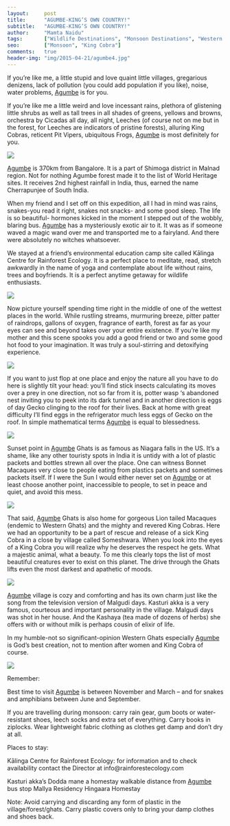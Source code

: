 ```yaml
---
layout:     post
title:      "AGUMBE-KING’S OWN COUNTRY!"
subtitle:   "AGUMBE-KING’S OWN COUNTRY!"
author:     "Mamta Naidu"
tags:       ["Wildlife Destinations", "Monsoon Destinations", "Western Ghats", "Reptiles", "King Cobra", "Agumbe"]
seo:		["Monsoon", "King Cobra"]
comments:   true
header-img: "img/2015-04-21/agumbe4.jpg"
---
```


<p>
If you’re like me, a little stupid and love quaint little villages, gregarious denizens, lack of pollution (you could add population if you like), noise, water problems,  <a href="http://www.wilderhood.com/destination/Agumbe">Agumbe</a> is for you.
</p>

<p>
If you’re like me a little weird and love incessant rains, plethora of glistening little shrubs as well as tall trees in all shades of greens, yellows and browns, orchestra by Cicadas all day, all night, Leeches (of course not on me but in the forest, for Leeches are indicators of pristine forests), alluring King Cobras, reticent Pit Vipers, ubiquitous Frogs, <a href="http://www.wilderhood.com/destination/Agumbe">Agumbe</a> is most definitely for you.
</p>

<img src="{{ site.baseurl }}/img/2015-04-21/agumbe1.jpg">

<p>
<a href="http://www.wilderhood.com/destination/Agumbe">Agumbe</a> is 370km from Bangalore. It is a part of Shimoga district in Malnad region. Not for nothing Agumbe forest made it to the list of World Heritage sites. It receives 2nd highest rainfall in India, thus, earned the name Cherrapunjee of South India.
</p>

<p>
When my friend and I set off on this expedition, all I had in mind was rains, snakes-you read it right, snakes not snacks- and some good sleep. The life is so beautiful- hormones kicked in the moment I stepped out of the wobbly, blaring bus. <a href="http://www.wilderhood.com/destination/Agumbe">Agumbe</a> has a mysteriously exotic air to it. It was as if someone waved a magic wand over me and transported me to a fairyland. And there were absolutely no witches whatsoever.
</p>

<p>
We stayed at a friend’s environmental education camp site called Kālinga Centre for Rainforest Ecology. It is a perfect place to meditate, read, stretch awkwardly in the name of yoga and contemplate about life without rains, trees and boyfriends. It is a perfect anytime getaway for wildlife enthusiasts.
</p>

<img src="{{ site.baseurl }}/img/2015-04-21/agumbe2.jpg">

<p>
Now picture yourself spending time right in the middle of one of the wettest places in the world. While rustling streams, murmuring breeze, pitter patter of raindrops, gallons of oxygen, fragrance of earth, forest as far as your eyes can see and beyond takes over your entire existence. If you’re like my mother and this scene spooks you add a good friend or two and some good hot food to your imagination. It was truly a soul-stirring and detoxifying experience.
</p>

<img src="{{ site.baseurl }}/img/2015-04-21/agumbe3.jpg">

<p>
If you want to just flop at one place and enjoy the nature all you have to do here is slightly tilt your head: you’ll find stick insects calculating its moves over a prey in one direction, not so far from it is, potter wasp ‘s abandoned nest inviting you to peek into its dark tunnel and in another direction is eggs of day Gecko clinging to the roof for their lives. Back at home with great difficulty I’ll find eggs in the refrigerator much less eggs of Gecko on the roof. In simple mathematical terms <a href="http://www.wilderhood.com/destination/Agumbe">Agumbe</a> is equal to blessedness.
</p>


<img src="{{ site.baseurl }}/img/2015-04-21/agumbe4.jpg">

<p>
Sunset point in <a href="http://www.wilderhood.com/destination/Agumbe">Agumbe</a> Ghats is as famous as Niagara falls in the US. It’s a shame, like any other touristy spots in India it is untidy with a lot of plastic packets and bottles strewn all over the place. One can witness Bonnet Macaques very close to people eating from plastics packets and sometimes packets itself. If I were the Sun I would either never set on <a href="http://www.wilderhood.com/destination/Agumbe">Agumbe</a> or at least choose another point, inaccessible to people, to set in peace and quiet, and avoid this mess.
</p>

<img src="{{ site.baseurl }}/img/2015-04-21/agumbe5.jpg">

<p>
That said, <a href="http://www.wilderhood.com/destination/Agumbe">Agumbe</a> Ghats is also home for gorgeous Lion tailed Macaques (endemic to Western Ghats) and the mighty and revered King Cobras. Here we had an opportunity to be a part of rescue and release of a sick King Cobra in a close by village called Someshwara. When you look into the eyes of a King Cobra you will realize why he deserves the respect he gets. What a majestic animal, what a beauty. To me this clearly tops the list of most beautiful creatures ever to exist on this planet. The drive through the Ghats lifts even the most darkest and apathetic of moods.
</p>

<img src="{{ site.baseurl }}/img/2015-04-21/agumbe6.jpg">

<p>
<a href="http://www.wilderhood.com/destination/Agumbe">Agumbe</a> village is cozy and comforting and has its own charm just like the song from the television version of Malgudi days. Kasturi akka is a very famous, courteous and important personality in the village. Malgudi days was shot in her house. And the Kashaya (tea made of dozens of herbs) she offers with or without milk is perhaps cousin of elixir of life.
</p>

<p>
In my humble-not so significant-opinion Western Ghats especially <a href="http://www.wilderhood.com/destination/Agumbe">Agumbe</a> is God’s best creation, not to mention after women and King Cobra of course.
</p>

<img src="{{ site.baseurl }}/img/2015-04-21/agumbe7.jpg">

<p>
Remember:
</p>

<p>
Best time to visit <a href="http://www.wilderhood.com/destination/Agumbe">Agumbe</a> is between November and March – and for snakes and amphibians between June and September.
</p>

<p>
If you are travelling during monsoon: carry rain gear, gum boots or water-resistant shoes, leech socks and extra set of everything. Carry books in ziplocks. Wear lightweight fabric clothing as clothes get damp and don’t dry at all.
</p>

<p>
Places to stay:
</p>

<p>
Kālinga Centre for Rainforest Ecology: for information and to check availability contact the Director at info@rainforestecology.com
</p>

<p>
Kasturi akka’s Dodda mane a homestay walkable distance from <a href="http://www.wilderhood.com/destination/Agumbe">Agumbe</a> bus stop
Mallya Residency
Hingaara Homestay
</p>

<p>
Note: Avoid carrying and discarding any form of plastic in the village/forest/ghats. Carry plastic covers only to bring your damp clothes and shoes back.
</p>
